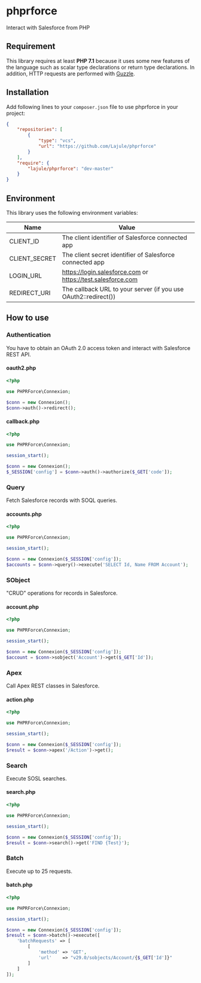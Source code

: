 # phprforce

Interact with Salesforce from PHP

## Requirement

This library requires at least **PHP 7.1** because it uses some new features of
the language such as scalar type declarations or return type declarations. In
addition, HTTP requests are performed with [Guzzle][1].

## Installation

Add following lines to your `composer.json` file to use phprforce in your
project:

```json
{
    "repositories": [
        {
            "type": "vcs",
            "url": "https://github.com/Lajule/phprforce"
        }
    ],
    "require": {
        "lajule/phprforce": "dev-master"
    }
}
```

## Environment

This library uses the following environment variables:

Name | Value
---- | -----
CLIENT_ID | The client identifier of Salesforce connected app
CLIENT_SECRET | The client secret identifier of Salesforce connected app
LOGIN_URL | https://login.salesforce.com or https://test.salesforce.com
REDIRECT_URI | The callback URL to your server (if you use OAuth2::redirect())

## How to use

### Authentication

You have to obtain an OAuth 2.0 access token and interact with Salesforce REST
API.

#### oauth2.php

```php
<?php

use PHPRForce\Connexion;

$conn = new Connexion();
$conn->auth()->redirect();
```

#### callback.php

```php
<?php

use PHPRForce\Connexion;

session_start();

$conn = new Connexion();
$_SESSION['config'] = $conn->auth()->authorize($_GET['code']);
```

### Query

Fetch Salesforce records with SOQL queries.

#### accounts.php

```php
<?php

use PHPRForce\Connexion;

session_start();

$conn = new Connexion($_SESSION['config']);
$accounts = $conn->query()->execute('SELECT Id, Name FROM Account');
```

### SObject

"CRUD" operations for records in Salesforce.

#### account.php

```php
<?php

use PHPRForce\Connexion;

session_start();

$conn = new Connexion($_SESSION['config']);
$account = $conn->sobject('Account')->get($_GET['Id']);
```

### Apex

Call Apex REST classes in Salesforce.

#### action.php

```php
<?php

use PHPRForce\Connexion;

session_start();

$conn = new Connexion($_SESSION['config']);
$result = $conn->apex('/Action')->get();
```

### Search

Execute SOSL searches.

#### search.php

```php
<?php

use PHPRForce\Connexion;

session_start();

$conn = new Connexion($_SESSION['config']);
$result = $conn->search()->get('FIND {Test}');
```

### Batch

Execute up to 25 requests.

#### batch.php

```php
<?php

use PHPRForce\Connexion;

session_start();

$conn = new Connexion($_SESSION['config']);
$result = $conn->batch()->execute([
    'batchRequests' => [
        [
            'method' => 'GET',
            'url'    => "v29.0/sobjects/Account/{$_GET['Id']}"
        ]
    ]
]);
```

[1]: https://github.com/guzzle/guzzle (Guzzle, an extensible PHP HTTP client)
